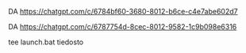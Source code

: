 DA
https://chatgpt.com/c/6784bf60-3680-8012-b6ce-c4e7abe602d7

DA
https://chatgpt.com/c/6787754d-8cec-8012-9582-1c9b098e6316








tee launch.bat tiedosto